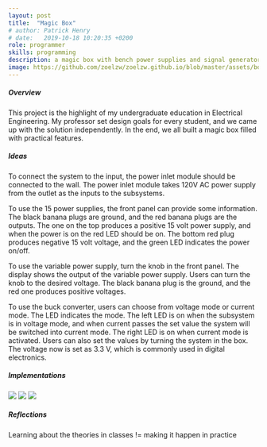 ```yaml
---
layout: post
title:  "Magic Box"
# author: Patrick Henry
# date:   2019-10-18 10:20:35 +0200
role: programmer
skills: programming 
description: a magic box with bench power supplies and signal generators
image: https://github.com/zoelzw/zoelzw.github.io/blob/master/assets/box.jpeg?raw=true
---
```

<div class="row">
  <div class="col-md-3">
    <h5 class="Heading"> Overview </h5>
  </div>
  
  <div class="col-md-9">
    <p>
      This project is the highlight of my undergraduate education in Electrical Engineering. My professor set design goals for every student, and we came up with the solution independently. In the end, we all built a magic box filled with practical features. 
    </p>
  </div>
</div>

<!-- <hr bordercolor = "lightgrey"> -->

<div class="row">
  <div class="col-md-3">
    <h5 class="Heading"> Ideas </h5>
  </div>
  
  <div class="col-md-9">
    <p> 
      To connect the system to the input, the power inlet module should be connected to the wall. The power inlet module takes 120V AC power supply from the outlet as the inputs to the subsystems. 
    </p>
    <p>
      To use the 15 power supplies, the front panel can provide some information. The black banana plugs are ground, and the red banana plugs are the outputs. The one on the top produces a positive 15 volt power supply, and when the power is on the red LED should be on. The bottom red plug produces negative 15 volt voltage, and the green LED indicates the power on/off. 
    </p>
    <p>
      To use the variable power supply, turn the knob in the front panel.  The display shows the output of the variable power supply. Users can turn the knob to the desired voltage. The black banana plug is the ground, and the red one produces positive voltages. 
    </p>
    <p>
      To use the buck converter, users can choose from voltage mode or current mode. The LED indicates the mode. The left LED is on when the subsystem is in voltage mode, and when current passes the set value the system will be switched into current mode. The right LED is on when current mode is activated. Users can also set the values by turning the system in the box. The voltage now is set as 3.3 V, which is commonly used in digital electronics.
    </p>
  </div>



</div>
<div class="row">
  <div class="col-md-3">
    <h5 class="Heading"> Implementations </h5>
  </div>
  
  <div class="col-md-9">
    <img src="https://github.com/zoelzw/zoelzw.github.io/blob/master/assets/front.png?raw=true">
    <img src="https://github.com/zoelzw/zoelzw.github.io/blob/master/assets/back.png?raw=true">
    <img src="https://github.com/zoelzw/zoelzw.github.io/blob/master/assets/inside.png?raw=true"/>
  </div>
</div>

<!-- <hr bordercolor = "lightgrey"> -->

<div class="row">
  <div class="col-md-3">
    <h5 class="Heading"> Reflections </h5>
  </div>
  
  <div class="col-md-9">
    <p> 
      Learning about the theories in classes != making it happen in practice 
    </p>
  </div>
</div>

